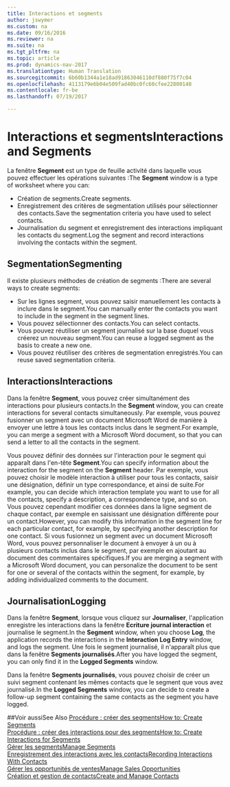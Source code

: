 ```yaml
---
title: Interactions et segments
author: jswymer
ms.custom: na
ms.date: 09/16/2016
ms.reviewer: na
ms.suite: na
ms.tgt_pltfrm: na
ms.topic: article
ms.prod: dynamics-nav-2017
ms.translationtype: Human Translation
ms.sourcegitcommit: 6b60b1344a1e18ad91863046110df880f75f7c04
ms.openlocfilehash: 4113179e6b04e509fad40bc0fc60cfee22800148
ms.contentlocale: fr-be
ms.lasthandoff: 07/19/2017

---
```

# <a name="interactions-and-segments"></a><span data-ttu-id="f4ca5-102">Interactions et segments</span><span class="sxs-lookup"><span data-stu-id="f4ca5-102">Interactions and Segments</span></span>
<span data-ttu-id="f4ca5-103">La fenêtre **Segment** est un type de feuille activité dans laquelle vous pouvez effectuer les opérations suivantes :</span><span class="sxs-lookup"><span data-stu-id="f4ca5-103">The **Segment** window is a type of worksheet where you can:</span></span>

* <span data-ttu-id="f4ca5-104">Création de segments.</span><span class="sxs-lookup"><span data-stu-id="f4ca5-104">Create segments.</span></span>
* <span data-ttu-id="f4ca5-105">Enregistrement des critères de segmentation utilisés pour sélectionner des contacts.</span><span class="sxs-lookup"><span data-stu-id="f4ca5-105">Save the segmentation criteria you have used to select contacts.</span></span>
* <span data-ttu-id="f4ca5-106">Journalisation du segment et enregistrement des interactions impliquant les contacts du segment.</span><span class="sxs-lookup"><span data-stu-id="f4ca5-106">Log the segment and record interactions involving the contacts within the segment.</span></span>

## <a name="segmenting"></a><span data-ttu-id="f4ca5-107">Segmentation</span><span class="sxs-lookup"><span data-stu-id="f4ca5-107">Segmenting</span></span>
<span data-ttu-id="f4ca5-108">Il existe plusieurs méthodes de création de segments :</span><span class="sxs-lookup"><span data-stu-id="f4ca5-108">There are several ways to create segments:</span></span>

* <span data-ttu-id="f4ca5-109">Sur les lignes segment, vous pouvez saisir manuellement les contacts à inclure dans le segment.</span><span class="sxs-lookup"><span data-stu-id="f4ca5-109">You can manually enter the contacts you want to include in the segment in the segment lines.</span></span>
* <span data-ttu-id="f4ca5-110">Vous pouvez sélectionner des contacts.</span><span class="sxs-lookup"><span data-stu-id="f4ca5-110">You can select contacts.</span></span>
* <span data-ttu-id="f4ca5-111">Vous pouvez réutiliser un segment journalisé sur la base duquel vous créerez un nouveau segment.</span><span class="sxs-lookup"><span data-stu-id="f4ca5-111">You can reuse a logged segment as the basis to create a new one.</span></span>
* <span data-ttu-id="f4ca5-112">Vous pouvez réutiliser des critères de segmentation enregistrés.</span><span class="sxs-lookup"><span data-stu-id="f4ca5-112">You can reuse saved segmentation criteria.</span></span>

## <a name="interactions"></a><span data-ttu-id="f4ca5-113">Interactions</span><span class="sxs-lookup"><span data-stu-id="f4ca5-113">Interactions</span></span>
<span data-ttu-id="f4ca5-114">Dans la fenêtre **Segment**, vous pouvez créer simultanément des interactions pour plusieurs contacts.</span><span class="sxs-lookup"><span data-stu-id="f4ca5-114">In the **Segment** window, you can create interactions for several contacts simultaneously.</span></span> <span data-ttu-id="f4ca5-115">Par exemple, vous pouvez fusionner un segment avec un document Microsoft Word de manière à envoyer une lettre à tous les contacts inclus dans le segment.</span><span class="sxs-lookup"><span data-stu-id="f4ca5-115">For example, you can merge a segment with a Microsoft Word document, so that you can send a letter to all the contacts in the segment.</span></span>

<span data-ttu-id="f4ca5-116">Vous pouvez définir des données sur l'interaction pour le segment qui apparaît dans l'en-tête **Segment**.</span><span class="sxs-lookup"><span data-stu-id="f4ca5-116">You can specify information about the interaction for the segment on the **Segment** header.</span></span> <span data-ttu-id="f4ca5-117">Par exemple, vous pouvez choisir le modèle interaction à utiliser pour tous les contacts, saisir une désignation, définir un type correspondance, et ainsi de suite.</span><span class="sxs-lookup"><span data-stu-id="f4ca5-117">For example, you can decide which interaction template you want to use for all the contacts, specify a description, a correspondence type, and so on.</span></span> <span data-ttu-id="f4ca5-118">Vous pouvez cependant modifier ces données dans la ligne segment de chaque contact, par exemple en saisissant une désignation différente pour un contact.</span><span class="sxs-lookup"><span data-stu-id="f4ca5-118">However, you can modify this information in the segment line for each particular contact, for example, by specifying another description for one contact.</span></span> <span data-ttu-id="f4ca5-119">Si vous fusionnez un segment avec un document Microsoft Word, vous pouvez personnaliser le document à envoyer à un ou à plusieurs contacts inclus dans le segment, par exemple en ajoutant au document des commentaires spécifiques.</span><span class="sxs-lookup"><span data-stu-id="f4ca5-119">If you are merging a segment with a Microsoft Word document, you can personalize the document to be sent for one or several of the contacts within the segment, for example, by adding individualized comments to the document.</span></span>

## <a name="logging"></a><span data-ttu-id="f4ca5-120">Journalisation</span><span class="sxs-lookup"><span data-stu-id="f4ca5-120">Logging</span></span>
<span data-ttu-id="f4ca5-121">Dans la fenêtre **Segment**, lorsque vous cliquez sur **Journaliser**, l'application enregistre les interactions dans la fenêtre **Ecriture journal interaction** et journalise le segment.</span><span class="sxs-lookup"><span data-stu-id="f4ca5-121">In the **Segment** window, when you choose **Log**, the application records the interactions in the **Interaction Log Entry** window, and logs the segment.</span></span> <span data-ttu-id="f4ca5-122">Une fois le segment journalisé, il n'apparaît plus que dans la fenêtre **Segments journalisés**.</span><span class="sxs-lookup"><span data-stu-id="f4ca5-122">After you have logged the segment, you can only find it in the **Logged Segments** window.</span></span>

<span data-ttu-id="f4ca5-123">Dans la fenêtre **Segments journalisés**, vous pouvez choisir de créer un suivi segment contenant les mêmes contacts que le segment que vous avez journalisé.</span><span class="sxs-lookup"><span data-stu-id="f4ca5-123">In the **Logged Segments** window, you can decide to create a follow-up segment containing the same contacts as the segment you have logged.</span></span>


##<a name="see-also"></a><span data-ttu-id="f4ca5-124">Voir aussi</span><span class="sxs-lookup"><span data-stu-id="f4ca5-124">See Also</span></span>
[<span data-ttu-id="f4ca5-125">Procédure : créer des segments</span><span class="sxs-lookup"><span data-stu-id="f4ca5-125">How to: Create Segments</span></span>](marketing-how-create-segment.md)  
[<span data-ttu-id="f4ca5-126">Procédure : créer des interactions pour des segments</span><span class="sxs-lookup"><span data-stu-id="f4ca5-126">How to: Create Interactions for Segments</span></span>](marketing-how-create-interactions.md)  
[<span data-ttu-id="f4ca5-127">Gérer les segments</span><span class="sxs-lookup"><span data-stu-id="f4ca5-127">Manage Segments</span></span>](marketing-segments.md)  
[<span data-ttu-id="f4ca5-128">Enregistrement des interactions avec les contacts</span><span class="sxs-lookup"><span data-stu-id="f4ca5-128">Recording Interactions With Contacts</span></span>](marketing-interactions.md)  
[<span data-ttu-id="f4ca5-129">Gérer les opportunités de ventes</span><span class="sxs-lookup"><span data-stu-id="f4ca5-129">Manage Sales Opportunities</span></span>](marketing-manage-sales-opportunities.md)  
[<span data-ttu-id="f4ca5-130">Création et gestion de contacts</span><span class="sxs-lookup"><span data-stu-id="f4ca5-130">Create and Manage Contacts</span></span>](marketing-contacts.md)

